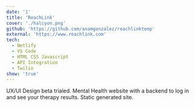 ```yaml
---
date: '1'
title: 'ReachLink'
cover: './halcyon.png'
github: 'https://github.com/anamgonzalez/reachlinktemp'
external: 'https://www.reachlink.com'
tech:
  - Netlify
  - VS Code
  - HTML CSS Javascript
  - API Integration
  - Twilio 
show: 'true'
---
```


UX/UI Design beta trialed. Mental Health website with a backend to log in and see your therapy results. Static generated site.  
